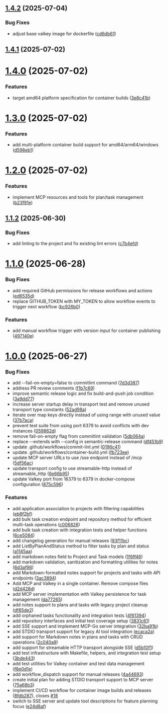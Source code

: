 ## [1.4.2](https://github.com/jbrinkman/valkey-ai-tasks/compare/v1.4.1...v1.4.2) (2025-07-04)

### Bug Fixes

* adjust base valkey image for dockerfile ([cd6db61](https://github.com/jbrinkman/valkey-ai-tasks/commit/cd6db612b4b8f16715e64102a9c3a5ebfd32683d))

## [1.4.1](https://github.com/jbrinkman/valkey-ai-tasks/compare/v1.4.0...v1.4.1) (2025-07-02)



# [1.4.0](https://github.com/jbrinkman/valkey-ai-tasks/compare/v1.3.0...v1.4.0) (2025-07-02)


### Features

* target amd64 platform specification for container builds ([3e8c41b](https://github.com/jbrinkman/valkey-ai-tasks/commit/3e8c41b3eddef579e633fa674fe654e4ab4bf1c3))



# [1.3.0](https://github.com/jbrinkman/valkey-ai-tasks/compare/v1.2.0...v1.3.0) (2025-07-02)


### Features

* add multi-platform container build support for amd64/arm64/windows ([d598eb1](https://github.com/jbrinkman/valkey-ai-tasks/commit/d598eb15ee5b0c3188d396a59d8874422c6cbae5))



# [1.2.0](https://github.com/jbrinkman/valkey-ai-tasks/compare/v1.1.2...v1.2.0) (2025-07-02)


### Features

* implement MCP resources and tools for plan/task management ([b23f91e](https://github.com/jbrinkman/valkey-ai-tasks/commit/b23f91ed15b5583c897dda30cba19733e8fd633b))



## [1.1.2](https://github.com/jbrinkman/valkey-ai-tasks/compare/v1.1.0...v1.1.2) (2025-06-30)


### Bug Fixes

* add linting to the project and fix existing lint errors ([c7b4efd](https://github.com/jbrinkman/valkey-ai-tasks/commit/c7b4efdc6ed115a008c72ef539d13f6c5f11ace1))



# [1.1.0](https://github.com/jbrinkman/valkey-ai-tasks/compare/v1.0.0...v1.1.0) (2025-06-28)


### Bug Fixes

* add required GitHub permissions for release workflows and actions ([ed6535d](https://github.com/jbrinkman/valkey-ai-tasks/commit/ed6535d5f13016e2e8f0dec560613afbd9af2592))
* replace GITHUB_TOKEN with MY_TOKEN to allow workflow events to trigger next workflow ([bc926b0](https://github.com/jbrinkman/valkey-ai-tasks/commit/bc926b05deaafd5cb6b85e7d0aa5b5511b878d42))


### Features

* add manual workflow trigger with version input for container publishing ([497140e](https://github.com/jbrinkman/valkey-ai-tasks/commit/497140e86ece71dc2644a24d35bfee94813caee6))



# [1.0.0](https://github.com/jbrinkman/valkey-ai-tasks/compare/da77265dcb897e7830450c1ee3b0a1d313b21659...v1.0.0) (2025-06-27)


### Bug Fixes

* add --fail-on-empty=false to commitlint command ([7d3d387](https://github.com/jbrinkman/valkey-ai-tasks/commit/7d3d38737129835c678bc00e65aa9064317475e8))
* address PR review comments ([f1b7c69](https://github.com/jbrinkman/valkey-ai-tasks/commit/f1b7c699226cb664bbe2c50ca5d19cb52f8ed8b1))
* improve semantic release logic and fix build-and-push job condition ([3a9dd77](https://github.com/jbrinkman/valkey-ai-tasks/commit/3a9dd77f6793a4490ed3979758896b920726dbf3))
* increase server startup delay in transport test and remove unused transport type constants ([52ad98a](https://github.com/jbrinkman/valkey-ai-tasks/commit/52ad98a06a93315b11b272272d01a4a870b433c2))
* iterate over map keys directly instead of using range with unused value ([37b7aca](https://github.com/jbrinkman/valkey-ai-tasks/commit/37b7aca4d35ec2b8bdf8fd0d6369c1033b98f3b0))
* prevent test suite from using port 6379 to avoid conflicts with dev instances ([059862d](https://github.com/jbrinkman/valkey-ai-tasks/commit/059862d5aa592b240439b782ab14ece764e9d772))
* remove fail-on-empty flag from commitlint validation ([5db064a](https://github.com/jbrinkman/valkey-ai-tasks/commit/5db064a9a62ce5c5415203e6dbb324ec7783eaa6))
* replace --extends with --config in semantic-release command ([df451b9](https://github.com/jbrinkman/valkey-ai-tasks/commit/df451b90ee7d73e8b38b379406b9313dca86c422))
* update .github/workflows/commit-lint.yml ([0196c41](https://github.com/jbrinkman/valkey-ai-tasks/commit/0196c417a0200bcfc8e6ebea0f4107b539390db2))
* update .github/workflows/container-build.yml ([fb723ee](https://github.com/jbrinkman/valkey-ai-tasks/commit/fb723eeeca46a8540d8740a0c078d1687ea68f70))
* update MCP server URLs to use /sse endpoint instead of /mcp ([5df56ac](https://github.com/jbrinkman/valkey-ai-tasks/commit/5df56ac858b9ddfad1c5abc1cbef2cbcb6c06404))
* update transport config to use streamable-http instead of streamable_http ([6e66b95](https://github.com/jbrinkman/valkey-ai-tasks/commit/6e66b95d7d18ef1f333f1bcd5d60ad1babb144fb))
* update Valkey port from 16379 to 6379 in docker-compose configuration ([875c596](https://github.com/jbrinkman/valkey-ai-tasks/commit/875c59652aa235cfd9adf779b93522af412bf3d0))


### Features

* add application association to projects with filtering capabilities ([eb8f2bf](https://github.com/jbrinkman/valkey-ai-tasks/commit/eb8f2bf350a4cdf36f168a7a6976f14da847f1eb))
* add bulk task creation endpoint and repository method for efficient multi-task operations ([c006826](https://github.com/jbrinkman/valkey-ai-tasks/commit/c0068263211896a497ea6c2854e78c5d9c8e3379))
* add bulk task creation with integration tests and helper functions ([6ce5084](https://github.com/jbrinkman/valkey-ai-tasks/commit/6ce5084d83c75d8c624cfe6bed49bb5ec658fc1b))
* add changelog generation for manual releases ([93f11bc](https://github.com/jbrinkman/valkey-ai-tasks/commit/93f11bccef0aa718192cf6f5065f3bb3e49746da))
* add ListByPlanAndStatus method to filter tasks by plan and status ([a1145aa](https://github.com/jbrinkman/valkey-ai-tasks/commit/a1145aa0a71d33ff2154beb088cb018e05262f77))
* add markdown notes field to Project and Task models ([1f6ff46](https://github.com/jbrinkman/valkey-ai-tasks/commit/1f6ff46ad6b28c24603a640c6ec5cf6e42d824fb))
* add markdown validation, sanitization and formatting utilities for notes ([6d3af98](https://github.com/jbrinkman/valkey-ai-tasks/commit/6d3af98614a55545bb80396687a31c311be60e6f))
* add Markdown-formatted notes support for projects and tasks with API endpoints ([3ac3894](https://github.com/jbrinkman/valkey-ai-tasks/commit/3ac3894a581158b6acd8cd346401d64f7b58a7fe))
* Add MCP and Valkey in a single container. Remove compose files ([d2d428d](https://github.com/jbrinkman/valkey-ai-tasks/commit/d2d428dc9757bdfabedba6beb0c3efb68181d3fa))
* add MCP server implementation with Valkey persistence for task management ([da77265](https://github.com/jbrinkman/valkey-ai-tasks/commit/da77265dcb897e7830450c1ee3b0a1d313b21659))
* add notes support to plans and tasks with legacy project cleanup ([df85de2](https://github.com/jbrinkman/valkey-ai-tasks/commit/df85de257cfa74bbb285ed5cb232cfc84137bf84))
* add orphaned tasks functionality and integration tests ([4f61394](https://github.com/jbrinkman/valkey-ai-tasks/commit/4f613946443cf0cca5306a33dae3ef55a301807d))
* add repository interfaces and initial test coverage setup ([3831c61](https://github.com/jbrinkman/valkey-ai-tasks/commit/3831c6161952aebcecc1a392a44d2f672ae4e9f2))
* add SSE support and implement MCP-Go server integration ([32ba91b](https://github.com/jbrinkman/valkey-ai-tasks/commit/32ba91b4b99d75bba607bcc5b5ba7b1f64222331))
* add STDIO transport support for legacy AI tool integration ([ecaca2a](https://github.com/jbrinkman/valkey-ai-tasks/commit/ecaca2a596dbc4fbb21aa365cd3554a88fd6fad9))
* add support for Markdown notes in plans and tasks with CRUD operations ([2c040a9](https://github.com/jbrinkman/valkey-ai-tasks/commit/2c040a966cdb7e21711354e902f749e89b0028fe))
* add support for streamable HTTP transport alongside SSE ([d5b10f1](https://github.com/jbrinkman/valkey-ai-tasks/commit/d5b10f18faae7b3edb1231f9bd1a0d1f3fe1e0c4))
* add test infrastructure with Makefile, helpers, and integration test setup ([3bde443](https://github.com/jbrinkman/valkey-ai-tasks/commit/3bde443afbadacd4e46f29c6821034fb4614cc87))
* add test utilities for Valkey container and test data management ([f8e0d1e](https://github.com/jbrinkman/valkey-ai-tasks/commit/f8e0d1e6309053c26cb17facca7579f32690e1f8))
* add workflow_dispatch support for manual releases ([4a44693](https://github.com/jbrinkman/valkey-ai-tasks/commit/4a44693b3efd87ec3b87bfc5e95192b89368ca11))
* create initial plan for adding STDIO transport support to MCP server ([75a68b3](https://github.com/jbrinkman/valkey-ai-tasks/commit/75a68b37f03bd31e8fdc2501c341fce5e8a19574))
* implement CI/CD workflow for container image builds and releases ([8fdb287](https://github.com/jbrinkman/valkey-ai-tasks/commit/8fdb287b370a1d09ba0283f382bcee953cd83eca)), closes [#18](https://github.com/jbrinkman/valkey-ai-tasks/issues/18)
* switch to SSE server and update tool descriptions for feature planning focus ([e24d8af](https://github.com/jbrinkman/valkey-ai-tasks/commit/e24d8afb04480952f18ad6019467ba34dd8de366))
